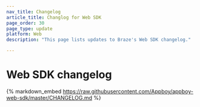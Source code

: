 ```yaml
---
nav_title: Changelog
article_title: Changlog for Web SDK
page_order: 30
page_type: update
platform: Web
description: "This page lists updates to Braze's Web SDK changelog."

---
```


# Web SDK changelog

{% markdown_embed https://raw.githubusercontent.com/Appboy/appboy-web-sdk/master/CHANGELOG.md %}
